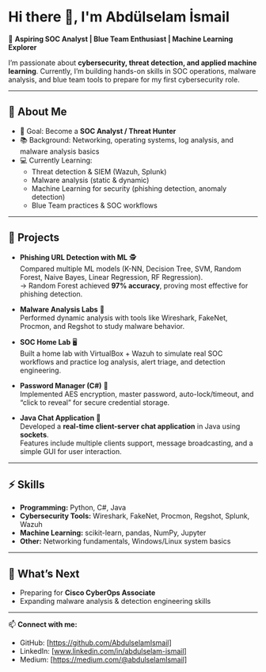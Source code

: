 # Hi there 👋, I'm Abdülselam İsmail  

🚀 **Aspiring SOC Analyst | Blue Team Enthusiast | Machine Learning Explorer**  

I’m passionate about **cybersecurity, threat detection, and applied machine learning**. Currently, I’m building hands-on skills in SOC operations, malware analysis, and blue team tools to prepare for my first cybersecurity role.  

---

## 🔐 About Me  
- 🎯 Goal: Become a **SOC Analyst / Threat Hunter**  
- 📚 Background: Networking, operating systems, log analysis, and malware analysis basics  
- 💻 Currently Learning:  
  - Threat detection & SIEM (Wazuh, Splunk)  
  - Malware analysis (static & dynamic)  
  - Machine Learning for security (phishing detection, anomaly detection)  
  - Blue Team practices & SOC workflows  
  
---

## 🧪 Projects  
- **Phishing URL Detection with ML** 🕵️  
  Compared multiple ML models (K-NN, Decision Tree, SVM, Random Forest, Naive Bayes, Linear Regression, RF Regression).  
  → Random Forest achieved **97% accuracy**, proving most effective for phishing detection.  

- **Malware Analysis Labs** 🔬  
  Performed dynamic analysis with tools like Wireshark, FakeNet, Procmon, and Regshot to study malware behavior.  

- **SOC Home Lab** 🖥️  
  Built a home lab with VirtualBox + Wazuh to simulate real SOC workflows and practice log analysis, alert triage, and detection engineering.  

- **Password Manager (C#)** 🔑  
  Implemented AES encryption, master password, auto-lock/timeout, and “click to reveal” for secure credential storage.  

- **Java Chat Application** 💬  
  Developed a **real-time client-server chat application** in Java using **sockets**.  
  Features include multiple clients support, message broadcasting, and a simple GUI for user interaction.  

---

## ⚡ Skills  
- **Programming:** Python, C#, Java  
- **Cybersecurity Tools:** Wireshark, FakeNet, Procmon, Regshot, Splunk, Wazuh  
- **Machine Learning:** scikit-learn, pandas, NumPy, Jupyter  
- **Other:** Networking fundamentals, Windows/Linux system basics  

---

## 🌱 What’s Next  
- Preparing for **Cisco CyberOps Associate**  
- Expanding malware analysis & detection engineering skills  
---

📫 **Connect with me:**  
- GitHub:  [https://github.com/AbdulselamIsmail]
- LinkedIn: [www.linkedin.com/in/abdulselam-ismail]
- Medium: [https://medium.com/@abdulselamIsmail]
